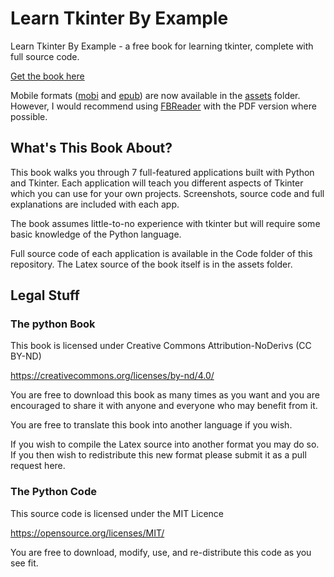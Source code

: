 # Learn Tkinter By Example
Learn Tkinter By Example - a free book for learning tkinter, complete with full source code.

[Get the book here](Tkinter-By-Example.pdf)

Mobile formats ([mobi](assets/Tkinter-By-Example.mobi) and [epub](assets/Tkinter-By-Example.epub)) are now available in the [assets](assets) folder. However, I would recommend using [FBReader](https://fbreader.org) with the PDF version where possible. 

## What's This Book About?

This book walks you through 7 full-featured applications built with Python and Tkinter. Each application will teach you different aspects of Tkinter which you can use for your own projects. Screenshots, source code and full explanations are included with each app.

The book assumes little-to-no experience with tkinter but will require some basic knowledge of the Python language. 

Full source code of each application is available in the Code folder of this repository. The Latex source of the book itself is in the assets folder. 

## Legal Stuff

### The python Book

This book is licensed under Creative Commons Attribution-NoDerivs (CC BY-ND)

https://creativecommons.org/licenses/by-nd/4.0/

You are free to download this book as many times as you want and you are encouraged to share it with anyone and everyone who may benefit from it. 

You are free to translate this book into another language if you wish.

If you wish to compile the Latex source into another format you may do so. If you then wish to redistribute this new format please submit it as a pull request here. 

### The Python Code

This source code is licensed under the MIT Licence

https://opensource.org/licenses/MIT/

You are free to download, modify, use, and re-distribute this code as you see fit.
